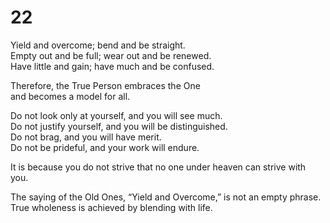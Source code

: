 # 22

Yield and overcome; bend and be straight.<br/>
Empty out and be full; wear out and be renewed.<br/>
Have little and gain; have much and be confused.<br/>

Therefore, the True Person embraces the One<br/>
and becomes a model for all.<br/>

Do not look only at yourself, and you will see much.<br/>
Do not justify yourself, and you will be distinguished.<br/>
Do not brag, and you will have merit.<br/>
Do not be prideful, and your work will endure.<br/>

It is because you do not strive that no one under heaven can strive with you.<br/>

The saying of the Old Ones, “Yield and Overcome,” is not an empty phrase.<br/>
True wholeness is achieved by blending with life.<br/>